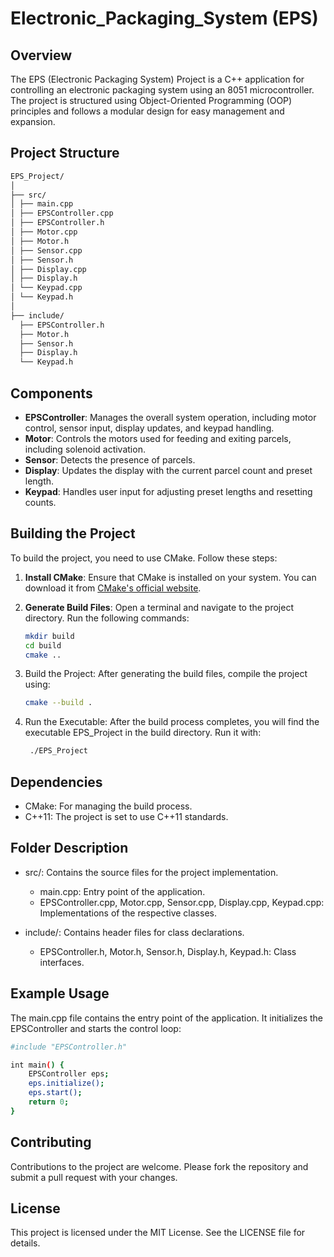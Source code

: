 # Electronic_Packaging_System (EPS)

## Overview

The EPS (Electronic Packaging System) Project is a C++ application for controlling an electronic packaging system using an 8051 microcontroller. The project is structured using Object-Oriented Programming (OOP) principles and follows a modular design for easy management and expansion.

## Project Structure
```bash
EPS_Project/
│
├── src/
│ ├── main.cpp
│ ├── EPSController.cpp
│ ├── EPSController.h
│ ├── Motor.cpp
│ ├── Motor.h
│ ├── Sensor.cpp
│ ├── Sensor.h
│ ├── Display.cpp
│ ├── Display.h
│ └── Keypad.cpp
│ └── Keypad.h
│
├── include/
  ├── EPSController.h
  ├── Motor.h
  ├── Sensor.h
  ├── Display.h
  └── Keypad.h
```


## Components

- **EPSController**: Manages the overall system operation, including motor control, sensor input, display updates, and keypad handling.
- **Motor**: Controls the motors used for feeding and exiting parcels, including solenoid activation.
- **Sensor**: Detects the presence of parcels.
- **Display**: Updates the display with the current parcel count and preset length.
- **Keypad**: Handles user input for adjusting preset lengths and resetting counts.

## Building the Project

To build the project, you need to use CMake. Follow these steps:

1. **Install CMake**: Ensure that CMake is installed on your system. You can download it from [CMake's official website](https://cmake.org/download/).

2. **Generate Build Files**:
   Open a terminal and navigate to the project directory. Run the following commands:

   ```bash
   mkdir build
   cd build
   cmake ..
   ```

3. Build the Project:
    After generating the build files, compile the project using:

   ```bash
   cmake --build .
   ```

4. Run the Executable:
   After the build process completes, you will find the executable EPS_Project in the build directory. Run it with:

   ```bash
    ./EPS_Project
   ```

## Dependencies

- CMake: For managing the build process.
- C++11: The project is set to use C++11 standards.

## Folder Description

- src/: Contains the source files for the project implementation.
    - main.cpp: Entry point of the application.
    - EPSController.cpp, Motor.cpp, Sensor.cpp, Display.cpp, Keypad.cpp: Implementations of the respective classes.

- include/: Contains header files for class declarations.
    - EPSController.h, Motor.h, Sensor.h, Display.h, Keypad.h: Class interfaces.

## Example Usage

The main.cpp file contains the entry point of the application. It initializes the EPSController and starts the control loop:

```bash
#include "EPSController.h"

int main() {
    EPSController eps;
    eps.initialize();
    eps.start();
    return 0;
}
```

## Contributing

Contributions to the project are welcome. Please fork the repository and submit a pull request with your changes.

## License

This project is licensed under the MIT License. See the LICENSE file for details.